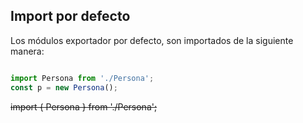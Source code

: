 ## Import por defecto

Los módulos exportador por defecto, son importados de la siguiente manera:

```typescript

import Persona from './Persona';
const p = new Persona();
```
~~import { Persona } from './Persona';~~

